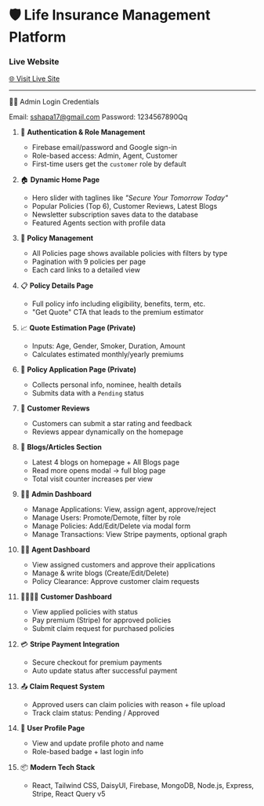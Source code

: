 # 🛡️ Life Insurance Management Platform


###  Live Website
[🌐 Visit Live Site](https://insurance-management-8aa90.web.app/)

---

 👨‍💼 Admin Login Credentials


 Email: sshapa17@gmail.com
Password: 1234567890Qq




1. 🔐 **Authentication & Role Management**
   - Firebase email/password and Google sign-in
   - Role-based access: Admin, Agent, Customer
   - First-time users get the `customer` role by default

2. 🏠 **Dynamic Home Page**
   - Hero slider with taglines like *"Secure Your Tomorrow Today"*
   - Popular Policies (Top 6), Customer Reviews, Latest Blogs
   - Newsletter subscription saves data to the database
   - Featured Agents section with profile data

3. 📄 **Policy Management**
   - All Policies page shows available policies with filters by type
   - Pagination with 9 policies per page
   - Each card links to a detailed view

4. 📋 **Policy Details Page**
   - Full policy info including eligibility, benefits, term, etc.
   - "Get Quote" CTA that leads to the premium estimator

5. 📈 **Quote Estimation Page (Private)**
   - Inputs: Age, Gender, Smoker, Duration, Amount
   - Calculates estimated monthly/yearly premiums

6. 📝 **Policy Application Page (Private)**
   - Collects personal info, nominee, health details
   - Submits data with a `Pending` status

7. 💬 **Customer Reviews**
   - Customers can submit a star rating and feedback
   - Reviews appear dynamically on the homepage

8. 📰 **Blogs/Articles Section**
   - Latest 4 blogs on homepage + All Blogs page
   - Read more opens modal → full blog page
   - Total visit counter increases per view

9. 🧑‍💼 **Admin Dashboard**
   - Manage Applications: View, assign agent, approve/reject
   - Manage Users: Promote/Demote, filter by role
   - Manage Policies: Add/Edit/Delete via modal form
   - Manage Transactions: View Stripe payments, optional graph

10. 🧑‍💼 **Agent Dashboard**
    - View assigned customers and approve their applications
    - Manage & write blogs (Create/Edit/Delete)
    - Policy Clearance: Approve customer claim requests

11. 👨‍👩‍👧‍👦 **Customer Dashboard**
    - View applied policies with status
    - Pay premium (Stripe) for approved policies
    - Submit claim request for purchased policies

12. 💳 **Stripe Payment Integration**
    - Secure checkout for premium payments
    - Auto update status after successful payment

13. 📤 **Claim Request System**
    - Approved users can claim policies with reason + file upload
    - Track claim status: Pending / Approved

14. 👤 **User Profile Page**
    - View and update profile photo and name
    - Role-based badge + last login info

15. 📦 **Modern Tech Stack**
    - React, Tailwind CSS, DaisyUI, Firebase, MongoDB, Node.js, Express, Stripe, React Query v5


